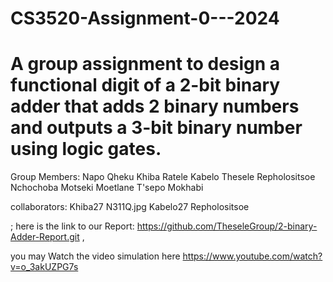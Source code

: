 # CS3520-Assignment-0---2024
# A group assignment to design a functional digit of a 2-bit binary adder that adds 2 binary numbers and outputs a 3-bit binary number using logic gates.

Group Members:
Napo Qheku
Khiba Ratele
Kabelo Thesele
Repholositsoe Nchochoba
Motseki Moetlane
T'sepo Mokhabi

collaborators:
Khiba27
N311Q.jpg
Kabelo27
Repholositsoe

; here is the link to our Report: 
https://github.com/TheseleGroup/2-binary-Adder-Report.git , 

you may Watch the video simulation here https://www.youtube.com/watch?v=o_3akUZPG7s

